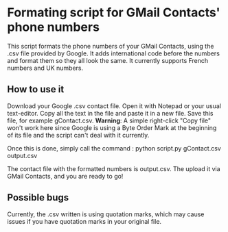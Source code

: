 Formating script for GMail Contacts' phone numbers
========================

This script formats the phone numbers of your GMail Contacts, using the .csv file provided by Google. It adds international code before the numbers and format them so they all look the same. It currently supports French numbers and UK numbers.

How to use it
---------------

Download your Google .csv contact file. Open it with Notepad or your usual text-editor. Copy all the text in the file and paste it in a new file. Save this file, for example gContact.csv. **Warning**: A simple right-click "Copy file" won't work here since Google is using a Byte Order Mark at the beginning of its file and the script can't deal with it currently.

Once this is done, simply call the command :
python script.py gContact.csv output.csv

The contact file with the formatted numbers is output.csv. The upload it via GMail Contacts, and you are ready to go!

Possible bugs
---------------------

Currently, the .csv written is using quotation marks, which may cause issues if you have quotation marks in your original file.